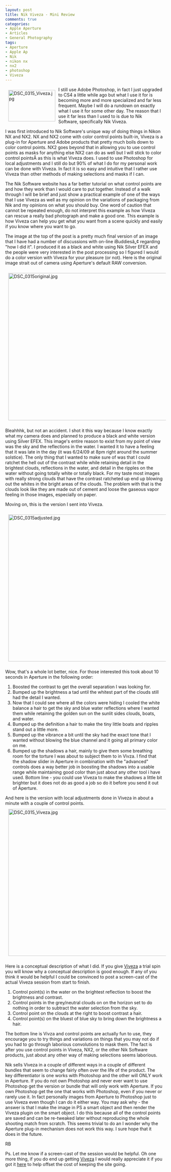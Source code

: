 ```yaml
---
layout: post
title: Nik Viveza - Mini Review
comments: true
categories:
- Apple Aperture
- Articles
- General Photography
tags:
- Aperture
- Apple Ap
- Nik
- nikon nx
- nx2
- photoshop
- Viveza
---
```

<a rel="lightbox" href="/wp-content/uploads/2009/07/DSC_0315_Viveza.jpg"><img title="DSC_0315_Viveza.jpg" src="/wp-content/uploads/2009/07/.thumbs/.DSC_0315_Viveza.jpg" border="0" alt="DSC_0315_Viveza.jpg" hspace="10" vspace="10" width="150" height="100" align="left" /></a>I still use Adobe Photoshop, in fact I just upgraded to CS4 a little while ago but what I use it for is becoming more and more specialized and far less frequent. Maybe I will do a rundown on exactly what I use it for some other day. The reason that I use it far less than I used to is due to Nik Software, specifically Nik Viveza.

I was first introduced to Nik Software's unique way of doing things in Nikon NX and NX2. NX and NX2 come with color control points built-in, Viveza is a plug-in for Aperture and Adobe products that pretty much boils down to color control points. NX2 goes beyond that in allowing you to use control points as masks for anything else NX2 can do as well but I will stick to color control pointsÂ as this is what Viveza does. I used to use Photoshop for local adjustments and I still do but 90% of what I do for my personal work can be done with Viveza. In fact it is so easy and intuitive that I rather use Viveza than other methods of making selections and masks if I can.

The Nik Software website has a far better tutorial on what control points are and how they work than I would care to put together. Instead of a walk through I will be brief and just show a practical example of one of the ways that I use Viveza as well as my opinion on the variations of packaging from Nik and my opinions on what you should buy. One word of caution that cannot be repeated enough, do not interpret this example as how Viveza can rescue a really bad photograph and make a good one. This example is how Viveza can help you get what you want from a scene quickly and easily if you know where you want to go.

The image at the top of the post is a pretty much final version of an image that I have had a number of discussions with on-line iBuddiesâ„¢ regarding "how I did it". I produced it as a black and white using Nik Silver EFEX and the people were very interested in the post processing so I figured I would do a color version with Viveza for your pleasure (or not). Here is the original image strait out of camera using Aperture's default RAW conversion.

<img title="DSC_0315original.jpg" src="/wp-content/uploads/2009/07/DSC_0315original.jpg" border="0" alt="DSC_0315original.jpg" hspace="10" vspace="10" width="700" height="469" />

Bleahhhk, but not an accident. I shot it this way because I know exactly what my camera does and planned to produce a black and white version using Silver EFEX. This image's entire reason to exist from my point of view was the sky and the reflections in the water. I wanted it to have a feeling that it was late in the day (it was 6/24/09 at 8pm right around the summer solstice). The only thing that I wanted to make sure of was that I could ratchet the hell out of the contrast while while retaining detail in the brightest clouds, reflections in the water, and detail in the ripples on the water without going totally white or totally black. For my taste most images with really strong clouds that have the contrast ratcheted up end up blowing out the whites in the bright areas of the clouds. The problem with that is the clouds look like they are made out of cement and loose the gaseous vapor feeling in those images, especially on paper.

Moving on, this is the version I sent into Viveza.

<img title="DSC_0315adjusted.jpg" src="/wp-content/uploads/2009/07/DSC_0315adjusted.jpg" border="0" alt="DSC_0315adjusted.jpg" hspace="10" vspace="10" width="700" height="468" />

Wow, that's a whole lot better, nice. For those interested this took about 10 seconds in Aperture in the following order:
<ol>
	<li>Boosted the contrast to get the overall separation I was looking for.</li>
	<li>Bumped up the brightness a tad until the whitest part of the clouds still had the detail I wanted.</li>
	<li>Now that I could see where all the colors were hiding I cooled the white balance a hair to get the sky and blue water reflections where I wanted them while retaining the golden sun on the sunlit sides clouds, boats, and water.</li>
	<li>Bumped up the definition a hair to make the tiny little boats and ripples stand out a little more.</li>
	<li>Bumped up the vibrance a bit until the sky had the exact tone that I wanted without blowing the blue channel and it going all primary color on me.</li>
	<li>Bumped up the shadows a hair, mainly to give them some breathing room for the torture I was about to subject them to in Vivza. I find that the shadow slider in Aperture in combination with the "advanced" controls does a way better job in boosting the shadows into a usable range while maintaining good color than just about any other tool i have used. Bottom line - you could use Viveza to make the shadows a little bit brighter but it does not do as good a job so do it before you send it out of Aperture.</li>
</ol>
And here is the version with local adjustments done in Viveza in about a minute with a couple of control points.

<img title="DSC_0315_Viveza.jpg" src="/wp-content/uploads/2009/07/DSC_0315_Viveza.jpg" border="0" alt="DSC_0315_Viveza.jpg" hspace="10" vspace="10" width="700" height="468" />

Here is a conceptual description of what I did. If you give <a style="&quot;border:none" href="&lt;a href=&quot;http://www.amazon.com/gp/redirect.html?ie=UTF8&amp;location=http%3A%2F%2Fwww.amazon.com%2Fs%3Fie%3DUTF8%26store-name%3Dsoftware%26redirect%3Dtrue%26search-type%3Dss%26index%3Dsoftware%26ref%3Dbl%255Fsr%255Fsoftware%26field-brandtextbin%3DNik%2520Software&amp;tag=rbde-20&amp;linkCode=ur2&amp;camp=1789&amp;creative=390957&quot;&gt;Name Your Link&lt;/a&gt;&lt;img src=">Viveza</a> a trial spin you will know why a conceptual description is good enough. If any of you think it would be helpful I could be convinced to post a screen-cast of the actual Viveza session from start to finish.
<ol>
	<li>Control point(s) in the water on the brightest reflection to boost the brightness and contrast.</li>
	<li>Control points in the grey/neutral clouds on on the horizon set to do nothing in order to subtract the water selection from the sky.</li>
	<li>Control point on the clouds at the right to boost contrast a hair.</li>
	<li>Control point(s) on the bluest of blue sky to bring down the brightness a hair.</li>
</ol>
The bottom line is Vivza and control points are actually fun to use, they encourage you to try things and variations on things that you may not do if you had to go through laborious convolutions to mask them. The fact is after you use control points in Viveza, NX2, or the other Nik Software products, just about any other way of making selections seems laborious.

Nik sells Viveza in a couple of different ways in a couple of different bundles that seem to change fairly often over the life of the product. The key differentiator is one works with Photoshop and the other will ONLY work in Aperture. If you do not own Photoshop and never ever want to use Photoshop get the version or bundle that will only work with Aperture. If you own Photoshop get the one that works with Photoshop, even if you never or rarely use it. In fact personally images from Aperture to Photoshop just to use Viveza even though I can do it either way. You may ask why - the answer is that I make the image in PS a smart object and then render the Viveza plugin on the smart object. I do this because all of the control points are saved and can be re-tweaked later without reproducing the whole shooting match from scratch. This seems trivial to do an I wonder why the Aperture plug-in mechanism does not work this way. I sure hope that it does in the future.

RB

Ps. Let me know if a screen-cast of the session would be helpful. Oh one more thing, if you do end up getting <a style="&quot;border:none" href="&lt;a href=&quot;http://www.amazon.com/gp/redirect.html?ie=UTF8&amp;location=http%3A%2F%2Fwww.amazon.com%2Fs%3Fie%3DUTF8%26store-name%3Dsoftware%26redirect%3Dtrue%26search-type%3Dss%26index%3Dsoftware%26ref%3Dbl%255Fsr%255Fsoftware%26field-brandtextbin%3DNik%2520Software&amp;tag=rbde-20&amp;linkCode=ur2&amp;camp=1789&amp;creative=390957&quot;&gt;Name Your Link&lt;/a&gt;&lt;img src=">Viveza</a> I would really appreciate it if you got it <a style="&quot;border:none" href="&lt;a href=&quot;http://www.amazon.com/gp/redirect.html?ie=UTF8&amp;location=http%3A%2F%2Fwww.amazon.com%2Fs%3Fie%3DUTF8%26store-name%3Dsoftware%26redirect%3Dtrue%26search-type%3Dss%26index%3Dsoftware%26ref%3Dbl%255Fsr%255Fsoftware%26field-brandtextbin%3DNik%2520Software&amp;tag=rbde-20&amp;linkCode=ur2&amp;camp=1789&amp;creative=390957&quot;&gt;Name Your Link&lt;/a&gt;&lt;img src=">here</a> to help offset the cost of keeping the site going.